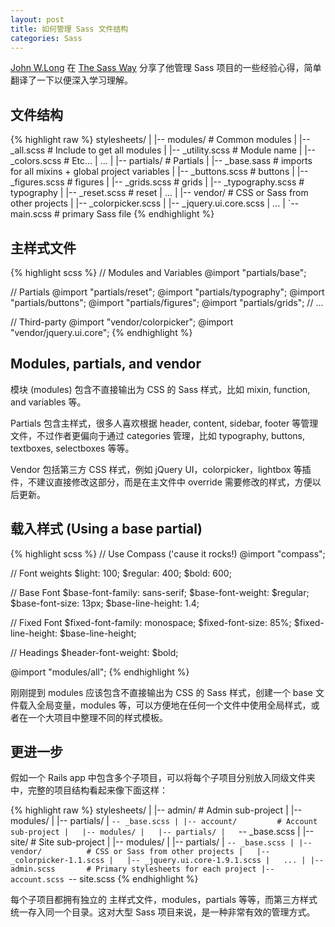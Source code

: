 ```yaml
---
layout: post
title: 如何管理 Sass 文件结构
categories: Sass
---
```


[John W.Long](http://wiseheartdesign.com) 在 [The Sass Way](http://thesassway.com/beginner/how-to-structure-a-sass-project) 分享了他管理 Sass 项目的一些经验心得，简单翻译了一下以便深入学习理解。

## 文件结构

{% highlight raw %}
stylesheets/
|
|-- modules/              # Common modules
|   |-- _all.scss         # Include to get all modules
|   |-- _utility.scss     # Module name
|   |-- _colors.scss      # Etc...
|   ...
|
|-- partials/             # Partials
|   |-- _base.sass        # imports for all mixins + global project variables
|   |-- _buttons.scss     # buttons
|   |-- _figures.scss     # figures
|   |-- _grids.scss       # grids
|   |-- _typography.scss  # typography
|   |-- _reset.scss       # reset
|   ...
|
|-- vendor/               # CSS or Sass from other projects
|   |-- _colorpicker.scss
|   |-- _jquery.ui.core.scss
|   ...
|
`-- main.scss             # primary Sass file
{% endhighlight %}

## 主样式文件

{% highlight scss %}
// Modules and Variables
@import "partials/base";

// Partials
@import "partials/reset";
@import "partials/typography";
@import "partials/buttons";
@import "partials/figures";
@import "partials/grids";
// ...

// Third-party
@import "vendor/colorpicker";
@import "vendor/jquery.ui.core";
{% endhighlight %}

## Modules, partials, and vendor

模块 (modules) 包含不直接输出为 CSS 的 Sass 样式，比如 mixin, function, and variables 等。

Partials 包含主样式，很多人喜欢根据 header, content, sidebar, footer 等管理文件，不过作者更偏向于通过 categories 管理，比如 typography, buttons, textboxes, selectboxes 等等。

Vendor 包括第三方 CSS 样式，例如 jQuery UI，colorpicker，lightbox 等插件，不建议直接修改这部分，而是在主文件中 override 需要修改的样式，方便以后更新。

## 载入样式 (Using a base partial)

{% highlight scss %}
// Use Compass ('cause it rocks!)
@import "compass";

// Font weights
$light: 100;
$regular: 400;
$bold: 600;

// Base Font
$base-font-family: sans-serif;
$base-font-weight: $regular;
$base-font-size: 13px;
$base-line-height: 1.4;

// Fixed Font
$fixed-font-family: monospace;
$fixed-font-size: 85%;
$fixed-line-height: $base-line-height;

// Headings
$header-font-weight: $bold;

@import "modules/all";
{% endhighlight %}

刚刚提到 modules 应该包含不直接输出为 CSS 的 Sass 样式，创建一个 base 文件载入全局变量，modules 等，可以方便地在任何一个文件中使用全局样式，或者在一个大项目中整理不同的样式模板。

## 更进一步

假如一个 Rails app 中包含多个子项目，可以将每个子项目分别放入同级文件夹中，完整的项目结构看起来像下面这样：

{% highlight raw %}
stylesheets/
|
|-- admin/           # Admin sub-project
|   |-- modules/
|   |-- partials/
|   `-- _base.scss
|
|-- account/         # Account sub-project
|   |-- modules/
|   |-- partials/
|   `-- _base.scss
|
|-- site/            # Site sub-project
|   |-- modules/
|   |-- partials/
|   `-- _base.scss
|
|-- vendor/          # CSS or Sass from other projects
|   |-- _colorpicker-1.1.scss
|   |-- _jquery.ui.core-1.9.1.scss
|   ...
|
|-- admin.scss       # Primary stylesheets for each project
|-- account.scss
`-- site.scss
{% endhighlight %}

每个子项目都拥有独立的 主样式文件，modules，partials 等等，而第三方样式统一存入同一个目录。这对大型 Sass 项目来说，是一种非常有效的管理方式。
